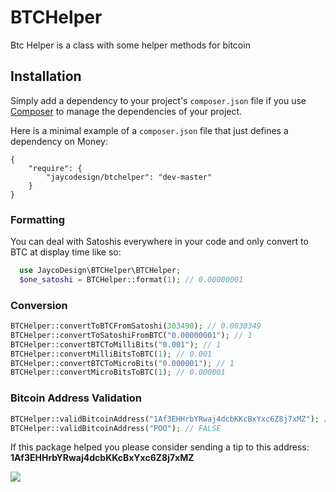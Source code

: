 BTCHelper
=========

Btc Helper is a class with some helper methods for bitcoin

## Installation

Simply add a dependency to your project's `composer.json` file if you use [Composer](http://getcomposer.org/) to manage the dependencies of your project.

Here is a minimal example of a `composer.json` file that just defines a dependency on Money:

    {
        "require": {
            "jaycodesign/btchelper": "dev-master"
        }
    }

### Formatting

You can deal with Satoshis everywhere in your code and only convert to BTC at display time like so:

```php
  use JaycoDesign\BTCHelper\BTCHelper;
  $one_satoshi = BTCHelper::format(1); // 0.00000001
```

### Conversion  
```php
BTCHelper::convertToBTCFromSatoshi(303490); // 0.0030349
BTCHelper::convertToSatoshiFromBTC("0.00000001"); // 1
BTCHelper::convertBTCToMilliBits("0.001"); // 1
BTCHelper::convertMilliBitsToBTC(1); // 0.001
BTCHelper::convertBTCToMicroBits("0.000001"); // 1
BTCHelper::convertMicroBitsToBTC(1); // 0.000001

```

### Bitcoin Address Validation

```php
BTCHelper::validBitcoinAddress("1Af3EHHrbYRwaj4dcbKKcBxYxc6Z8j7xMZ"); // TRUE
BTCHelper::validBitcoinAddress("POO"); // FALSE
```


If this package helped you please consider sending a tip to this address: 
**1Af3EHHrbYRwaj4dcbKKcBxYxc6Z8j7xMZ**

![](http://btcaddress.info/1Af3EHHrbYRwaj4dcbKKcBxYxc6Z8j7xMZ/200)
